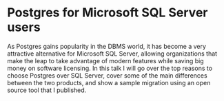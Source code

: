 Postgres for Microsoft SQL Server users
===

As Postgres gains popularity in the DBMS world, it has become a very attractive alternative for Microsoft SQL Server, allowing organizations that make the leap to take advantage of modern features while saving big money on software licensing.  In this talk I will go over the top reasons to choose Postgres over SQL Server, cover some of the main differences between the two products, and show a sample migration using an open source tool that I published.

